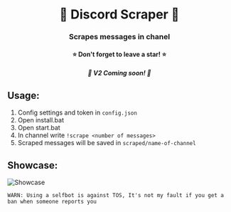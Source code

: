 <h1 align="center">📝 Discord Scraper 📝</h1>
<h3 align="center">Scrapes messages in chanel</h3>
<h4 align="center">⭐ Don't forget to leave a star! ⭐</h4>

<h5 align="center">🔩 V2 Coming soon! 🔩</h4>


## Usage:
1. Config settings and token in `config.json`
2. Open install.bat
3. Open start.bat
4. In channel write `!scrape <number of messages>`
5. Scraped messages will be saved in `scraped/name-of-channel`

## Showcase:
![Showcase](https://i.imgur.com/jQEmM9K.png)

`WARN: Using a selfbot is against TOS, It's not my fault if you get a ban when someone reports you`
